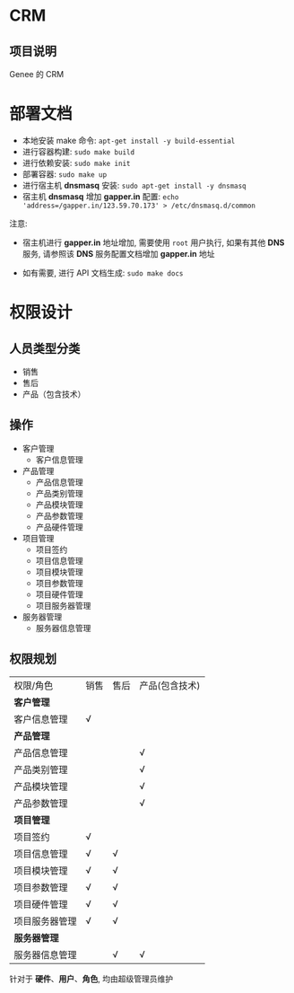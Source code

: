 # CRM

## 项目说明

Genee 的 CRM

# 部署文档

* 本地安装 make 命令: `apt-get install -y build-essential`
* 进行容器构建: `sudo make build`
* 进行依赖安装: `sudo make init`
* 部署容器: `sudo make up`
* 进行宿主机 **dnsmasq** 安装: `sudo apt-get install -y dnsmasq`
* 宿主机 **dnsmasq** 增加 **gapper.in** 配置: `echo 'address=/gapper.in/123.59.70.173' > /etc/dnsmasq.d/common`


注意:

* 宿主机进行 **gapper.in** 地址增加, 需要使用 `root` 用户执行, 如果有其他 **DNS** 服务, 请参照该 **DNS** 服务配置文档增加 **gapper.in** 地址

* 如有需要, 进行 API 文档生成: `sudo make docs`


# 权限设计

## 人员类型分类

* 销售
* 售后
* 产品（包含技术）

## 操作

* 客户管理
	* 客户信息管理
* 产品管理
	* 产品信息管理
	* 产品类别管理
	* 产品模块管理
	* 产品参数管理
	* 产品硬件管理
* 项目管理
	* 项目签约
	* 项目信息管理
	* 项目模块管理
	* 项目参数管理
	* 项目硬件管理
	* 项目服务器管理
* 服务器管理
   * 服务器信息管理

## 权限规划

<table>
	<tr>
		<td>权限/角色</td>
		<td>销售</td>
		<td>售后</td>
		<td>产品(包含技术)</td>
	</tr>
	<tr>
		<td colspan="4"><strong>客户管理</strong></td>
	</tr>
	<tr>
		<td>客户信息管理</td>
		<td>√</td>
		<td></td>
		<td></td>
	</tr>
	<tr>
		<td colspan="4"><strong>产品管理</strong></td>
	</tr>
	<tr>
		<td>产品信息管理</td>
		<td></td>
		<td></td>
		<td>√</td>
	</tr>
	<tr>
		<td>产品类别管理</td>
		<td></td>
		<td></td>
		<td>√</td>
	</tr>
	<tr>
		<td>产品模块管理</td>
		<td></td>
		<td></td>
		<td>√</td>
	</tr>
	<tr>
		<td>产品参数管理</td>
		<td></td>
		<td></td>
		<td>√</td>
	</tr>
	<tr>
		<td colspan="4"><strong>项目管理</strong></td>
	</tr>
	<tr>
		<td>项目签约</td>
		<td>√</td>
		<td></td>
		<td></td>
	</tr>
	<tr>
		<td>项目信息管理</td>
		<td>√</td>
		<td>√</td>
		<td></td>
	</tr>
	<tr>
		<td>项目模块管理</td>
		<td>√</td>
		<td>√</td>
		<td></td>
	</tr>
	<tr>
		<td>项目参数管理</td>
		<td>√</td>
		<td>√</td>
		<td></td>
	</tr>
	<tr>
		<td>项目硬件管理</td>
		<td>√</td>
		<td>√</td>
		<td></td>
	</tr>
	<tr>
		<td>项目服务器管理</td>
		<td>√</td>
		<td>√</td>
		<td></td>
	</tr>
	<tr>
		<td colspan="4"><strong>服务器管理</strong></td>
	</tr>
	<tr>
		<td>服务器信息管理</td>
		<td></td>
		<td>√</td>
		<td>√</td>
	</tr>
</table>

针对于 **硬件**、**用户**、**角色**, 均由超级管理员维护
